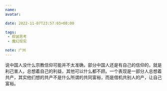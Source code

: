 ```yaml
---
name:
avatar:

date: 2022-11-07T23:57:03+08:00

tags:
 - 假装思考
 - 魔幻现实

note: 广州
---
```


说中国人没什么宗教信仰可能并不太准确，部分中国人还是有自己的信仰的，就是利己害人，总想着自己的利益，其他可以什么都不顾。一个表现是一部分人总想着共产，其实他们想的共产不是什么所谓的共同富裕，而是借机共别人的产，让自己富裕。